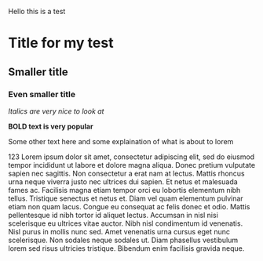 Hello this is a test

# Title for my test

## Smaller title 

### Even smaller title

*Italics are very nice to look at*

**BOLD text is very popular**

Some other text here and some explaination of what is about to lorem

123 Lorem ipsum dolor sit amet, consectetur adipiscing elit, sed do eiusmod tempor incididunt ut labore et dolore magna aliqua. Donec pretium vulputate sapien nec sagittis. Non consectetur a erat nam at lectus. Mattis rhoncus urna neque viverra justo nec ultrices dui sapien. Et netus et malesuada fames ac. Facilisis magna etiam tempor orci eu lobortis elementum nibh tellus. Tristique senectus et netus et. Diam vel quam elementum pulvinar etiam non quam lacus. Congue eu consequat ac felis donec et odio. Mattis pellentesque id nibh tortor id aliquet lectus. Accumsan in nisl nisi scelerisque eu ultrices vitae auctor. Nibh nisl condimentum id venenatis. Nisl purus in mollis nunc sed. Amet venenatis urna cursus eget nunc scelerisque. Non sodales neque sodales ut. Diam phasellus vestibulum lorem sed risus ultricies tristique. Bibendum enim facilisis gravida neque.